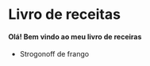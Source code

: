 <h1>Livro de receitas</h1>



<h4>Olá! Bem vindo ao meu livro de receiras</h4>

- Strogonoff de frango

​    

